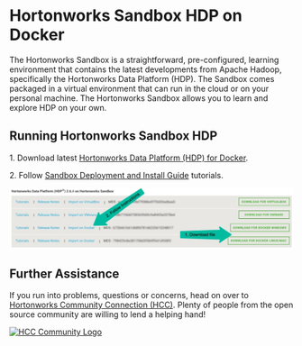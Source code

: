 # Hortonworks Sandbox HDP on Docker

The Hortonworks Sandbox is a straightforward, pre-configured, learning environment that contains the latest developments from Apache Hadoop, specifically the Hortonworks Data Platform (HDP). The Sandbox comes packaged in a virtual environment that can run in the cloud or on your personal machine. The Hortonworks Sandbox allows you to learn and explore HDP on your own.

## Running Hortonworks Sandbox HDP

1\. Download latest [Hortonworks Data Platform (HDP) for Docker](https://hortonworks.com/downloads/#sandbox).

2\. Follow [Sandbox Deployment and Install Guide](https://hortonworks.com/tutorial/sandbox-deployment-and-install-guide/section/3/) tutorials.

![](https://raw.githubusercontent.com/hortonworks/data-tutorials/master/articles/documentation/assets/download-sandbox-hdp-docker.jpg)

## Further Assistance

If you run into problems, questions or concerns, head on over to [Hortonworks Community Connection (HCC)](https://community.hortonworks.com/spaces/81/sandbox-track.html). Plenty of people from the open source community are willing to lend a helping hand!

[![HCC Community Logo](https://hortonworks.com/wp-content/uploads/2016/03/logo-hcc.png)](https://community.hortonworks.com/)
